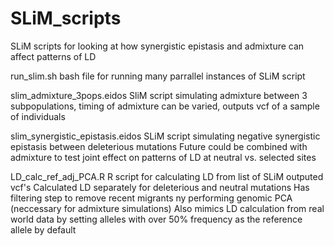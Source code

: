 # SLiM_scripts

SLiM scripts for looking at how synergistic epistasis and admixture can affect patterns of LD

run_slim.sh
bash file for running many parrallel instances of SLiM script


slim_admixture_3pops.eidos
SliM script simulating admixture between 3 subpopulations, timing of admixture can be varied, outputs vcf of a sample of individuals

slim_synergistic_epistasis.eidos
SLiM script simulating negative synergistic epistasis between deleterious mutations
Future could be combined with admixture to test joint effect on patterns of LD at neutral vs. selected sites

LD_calc_ref_adj_PCA.R
R script for calculating LD from list of SLiM outputed vcf's
Calculated LD separately for deleterious and neutral mutations
Has filtering step to remove recent migrants ny performing genomic PCA (neccessary for admixture simulations)
Also mimics LD calculation from real world data by setting alleles with over 50% frequency as the reference allele by default

